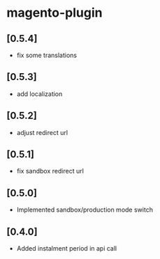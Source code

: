 # magento-plugin

## [0.5.4]
- fix some translations

## [0.5.3]
- add localization

## [0.5.2]
- adjust redirect url

## [0.5.1]
- fix sandbox redirect url

## [0.5.0]
- Implemented sandbox/production mode switch

## [0.4.0]
- Added instalment period in api call